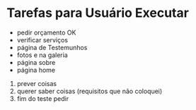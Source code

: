 # Tarefas para Usuário Executar

- pedir orçamento OK
- verificar serviços
- página de Testemunhos
- fotos e na galeria
- página sobre
- página home

1. prever coisas
2. querer saber coisas (requisitos que não coloquei)
3. fim do teste pedir